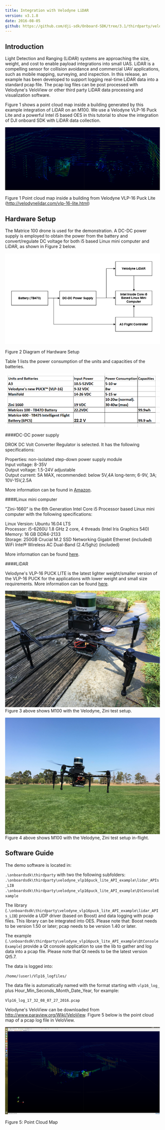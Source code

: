 ```yaml
---
title: Integration with Velodyne LiDAR
version: v3.1.8
date: 2016-08-05
github: https://github.com/dji-sdk/Onboard-SDK/tree/3.1/thirdparty/velodyne_vlp16puck_lite_API_example
---
```


## Introduction

Light Detection and Ranging (LiDAR) systems are approaching the size, weight, and cost to enable payload integrations into small UAS. LiDAR is a compelling sensor for collision avoidance and commercial UAV applications, such as mobile mapping, surveying, and inspection. In this release, an example has been developed to support logging real-time LiDAR data into a standard pcap file.  The pcap log files can be post processed with Velodyne's VeloView or other third party LiDAR data processing and visualization software. 


Figure 1 shows a point cloud map inside a building generated by this example integration of LiDAR on an M100.  We use a Velodyne VLP-16 Puck Lite and a powerful Intel i5 based OES in this tutorial to show the integration of DJI onboard SDK with LiDAR data collection.


![Point Cloud Map from VLP-16 puck lite](../../images/velodyne/pointCloudInsideBuilding.png)

Figure 1 Point cloud map inside a building from Velodyne VLP-16 Puck Lite (<http://velodynelidar.com/vlp-16-lite.html>)

## Hardware Setup

The Matrice 100 drone is used for the demonstration. A DC-DC power supply is employed to obtain the power from the battery and convert/regulate DC voltage for both i5 based Linux mini computer and LiDAR, as shown in Figure 2 below.

![Hardware Setup](../../images/velodyne/hw_setup.PNG)

Figure 2 Diagram of Hardware Setup

Table 1 lists the power consumption of the units and capacities of the batteries.

![Power Requirement](../../images/velodyne/units_power_consumptions_Batteries.PNG)

####DC-DC power supply

  DROK DC Volt Converter Regulator is selected. It has the following specifications:
  	
  Properties: non-isolated step-down power supply module   
  Input voltage: 8-35V   
  Output voltage: 1.5-24V adjustable     
  Output current: 5A MAX, recommended: below 5V,4A long-term; 6-9V, 3A; 10V-15V,2.5A
     
  More information can be found in [Amazon](https://www.amazon.com/DROK-Converter-Regulator-1-5-24V-Adjustable/dp/B00KL7I9XC).

####Linux mini computer

  "Zini-1660" is the 6th Generation Intel Core i5 Processor based Linux mini computer with the following specifications:

  Linux Version:  Ubuntu 16.04 LTS  
  Processor: i5-6260U 1.8 GHz 2 core, 4 threads (Intel Iris Graphics 540)     
  Memory: 16 GB DDR4-2133     
  Storage: 250GB Crucial M.2 SSD
  Networking  Gigabit Ethernet (included)    
  WiFi  Intel® Wireless AC Dual-Band (2.4/5ghz) (included)    

  More information can be found [here](https://zareason.com/shop/Zini-1660.html).

####LiDAR

  Velodyne's VLP-16 PUCK LITE is the latest lighter weight/smaller version of the VLP-16 PUCK for the applications with lower weight and small size requirements.  More information can be found [here](http://velodynelidar.com/vlp-16-lite.html).
  	
  ![Hardware Setup](../../images/velodyne/VeloM100.JPG)
  Figure 3 above shows M100 with the Velodyne, Zini test setup. 

  ![Hardware Setup](../../images/velodyne/VeloFlying.JPG)
  Figure 4 above shows M100 with the Velodyne, Zini test setup in-flight. 
	
## Software Guide
The demo software is located in:

`.\onboardsdk\thirdparty` with two the following subfolders:
`.\onboardsdk\thirdparty\velodyne_vlp16puck_lite_API_example\lidar_APIs_LIB`
`.\onboardsdk\thirdparty\velodyne_vlp16puck_lite_API_example\QtConsoleExample`

The library (`.\onboardsdk\thirdparty\velodyne_vlp16puck_lite_API_example\lidar_APIs_LIB`) provide a UDP driver (based on Boost) and data logging with pcap files. This library can be integrated into OES.  Please note that: Boost needs to be version 1.50 or later; pcap needs to be version 1.40 or later.

The example (`.\onboardsdk\thirdparty\velodyne_vlp16puck_lite_API_example\QtConsoleExample`) provide a Qt console application to use the lib to gather and log data into a pcap file. Please note that Qt needs to be the latest version Qt5.7.

The data is logged into: 
	
`/home/(user)/Vlp16_logfiles/`

The data file is automatically named with the format starting with `vlp16_log_` plus Hour_Min_Seconds_Month_Date_Year, for example:

`Vlp16_log_17_32_08_07_27_2016.pcap`

Velodyne's VeloView can be downloaded from <http://www.paraview.org/Wiki/VeloView>.  Figure 5 below is the point cloud map of a pcap log file in VeloView.

![Point Cloud](../../images/velodyne/PointCloudInVeloView.png)

Figure 5: Point Cloud Map
